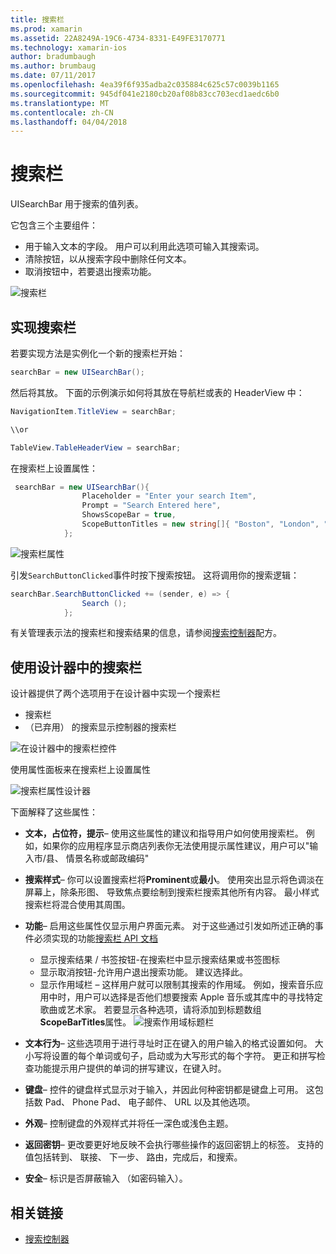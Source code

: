 ```yaml
---
title: 搜索栏
ms.prod: xamarin
ms.assetid: 22A8249A-19C6-4734-8331-E49FE3170771
ms.technology: xamarin-ios
author: bradumbaugh
ms.author: brumbaug
ms.date: 07/11/2017
ms.openlocfilehash: 4ea39f6f935adba2c035884c625c57c0039b1165
ms.sourcegitcommit: 945df041e2180cb20af08b83cc703ecd1aedc6b0
ms.translationtype: MT
ms.contentlocale: zh-CN
ms.lasthandoff: 04/04/2018
---
```

# <a name="search-bar"></a>搜索栏

UISearchBar 用于搜索的值列表。 

它包含三个主要组件： 

- 用于输入文本的字段。 用户可以利用此选项可输入其搜索词。
- 清除按钮，以从搜索字段中删除任何文本。
- 取消按钮中，若要退出搜索功能。

![搜索栏](searchbar-images/image1.png)

## <a name="implementing-the-search-bar"></a>实现搜索栏

若要实现方法是实例化一个新的搜索栏开始：

```csharp
searchBar = new UISearchBar();
```

然后将其放。 下面的示例演示如何将其放在导航栏或表的 HeaderView 中：

```csharp
NavigationItem.TitleView = searchBar;

\\or

TableView.TableHeaderView = searchBar;
```

在搜索栏上设置属性：

```csharp
 searchBar = new UISearchBar(){
                Placeholder = "Enter your search Item",
                Prompt = "Search Entered here",
                ShowsScopeBar = true,
                ScopeButtonTitles = new string[]{ "Boston", "London", "SF" },
            };
```

![搜索栏属性](searchbar-images/image6.png)

引发`SearchButtonClicked`事件时按下搜索按钮。 这将调用你的搜索逻辑：

```csharp
searchBar.SearchButtonClicked += (sender, e) => {
                Search ();
            };
```

有关管理表示法的搜索栏和搜索结果的信息，请参阅[搜索控制器](https://developer.xamarin.com/recipes/ios/content_controls/search-controller/)配方。

## <a name="using-the-search-bar-in-the-designer"></a>使用设计器中的搜索栏

设计器提供了两个选项用于在设计器中实现一个搜索栏

- 搜索栏
- （已弃用） 的搜索显示控制器的搜索栏

![在设计器中的搜索栏控件](searchbar-images/image2.png)

使用属性面板来在搜索栏上设置属性

![搜索栏属性设计器](searchbar-images/image3.png)

下面解释了这些属性：

- **文本，占位符，提示**– 使用这些属性的建议和指导用户如何使用搜索栏。 例如，如果你的应用程序显示商店列表你无法使用提示属性建议，用户可以"输入市/县、 情景名称或邮政编码"
- **搜索样式**– 你可以设置搜索栏将**Prominent**或**最小**。 使用突出显示将色调淡在屏幕上，除条形图、 导致焦点要绘制到搜索栏搜索其他所有内容。 最小样式搜索栏将混合使用其周围。
- **功能**– 启用这些属性仅显示用户界面元素。 对于这些通过引发如所述正确的事件必须实现的功能[搜索栏 API 文档](https://developer.xamarin.com/api/type/UIKit.UISearchBar/)
    - 显示搜索结果 / 书签按钮-在搜索栏中显示搜索结果或书签图标
    - 显示取消按钮-允许用户退出搜索功能。 建议选择此。
    - 显示作用域栏 – 这样用户就可以限制其搜索的作用域。 例如，搜索音乐应用中时，用户可以选择是否他们想要搜索 Apple 音乐或其库中的寻找特定歌曲或艺术家。 若要显示各种选项，请将添加到标题数组**ScopeBarTitles**属性。
    ![搜索作用域标题栏](searchbar-images/image4.png)

- **文本行为**– 这些选项用于进行寻址时正在键入的用户输入的格式设置如何。 大小写将设置的每个单词或句子，启动或为大写形式的每个字符。 更正和拼写检查功能提示用户提供的单词的拼写建议，在键入时。
- **键盘**– 控件的键盘样式显示对于输入，并因此何种密钥都是键盘上可用。 这包括数 Pad、 Phone Pad、 电子邮件、 URL 以及其他选项。
- **外观**– 控制键盘的外观样式并将任一深色或浅色主题。
- **返回密钥**– 更改要更好地反映不会执行哪些操作的返回密钥上的标签。 支持的值包括转到、 联接、 下一步、 路由，完成后，和搜索。
- **安全**– 标识是否屏蔽输入 （如密码输入）。

## <a name="related-links"></a>相关链接

- [搜索控制器](https://developer.xamarin.com/recipes/ios/content_controls/search-controller/)
